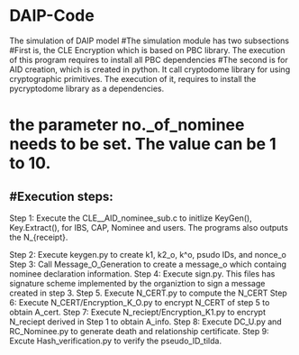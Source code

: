 # DAIP-Code
The simulation of DAIP model
#The simulation module has two subsections
#First is, the CLE Encryption which is based on PBC library. The execution of this program requires to install all PBC dependencies
#The second is for AID creation, which is created in python. It call cryptodome library for using cryptographic primitives. The execution of it, requires to install the pycryptodome library as a dependencies.
# the parameter no._of_nominee needs to be set. The value can be 1 to 10. 


#Execution steps:
---------------------------------
Step 1: Execute the CLE__AID_nominee_sub.c to initlize KeyGen(), Key.Extract(), for IBS, CAP, Nominee and users. The programs also outputs the N_{receipt}.

Step 2: Execute keygen.py to create k1, k2_o, k^o, psudo IDs, and nonce_o
Step 3: Call Message_O_Generation to create a message_o  which containg nominee declaration information. 
Step 4: Execute sign.py. This files has signature scheme implemented by the organiztion to sign a message created in step 3. 
Step 5. Execute N_CERT.py to compute the N_CERT
Step 6: Execute N_CERT/Encryption_K_O.py to encrypt N_CERT of step 5 to obtain A_cert.
Step 7: Execute N_reciept/Encryption_K1.py to encrypt N_reciept derived in Step 1 to obtain A_info. 
Step 8: Execute DC_U.py and RC_Nominee.py to generate death and relationship certificate. 
Step 9: Excute Hash_verification.py to verify the pseudo_ID_tilda.  
